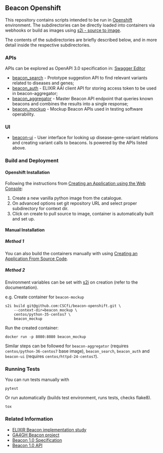 ## Beacon Openshift

This repository contains scripts intended to be run in [Openshift](https://www.openshift.com/) environment.
The subdirectories can be directly loaded into containers via webhooks or build as images using [s2i - source to image](https://github.com/openshift/source-to-image).

The contents of the subdirectories are briefly described below, and in more detail inside the respective subdirectories.

### APIs

APIs can be explored as OpenAPI 3.0 specification in: [Swagger Editor](http://editor.swagger.io/?url=https://raw.githubusercontent.com/CSCfi/beacon-openshift/master/beacon-search-apis.yaml)

* [beacon_search](https://github.com/CSCfi/beacon-openshift/tree/master/beacon_search) - Prototype suggestion API to find relevant variants related to diseases and genes;
* [beacon_auth](https://github.com/CSCfi/beacon-openshift/tree/master/beacon_auth) - ELIXIR AAI client API for storing access token to be used in beacon-aggregator;
* [beacon_aggregator](https://github.com/CSCfi/beacon-openshift/tree/master/beacon_aggregator) - Master Beacon API endpoint that queries known beacons and combines the results into a single response;
* [beacon_mockup](https://github.com/CSCfi/beacon-openshift/tree/master/beacon_mockup) - Mockup Beacon APIs used in testing software operability.

### UI

* [beacon-ui](https://github.com/CSCfi/beacon-openshift/tree/master/beacon-ui/app) - User interface for looking up disease-gene-variant relations and creating variant calls to beacons. Is powered by the APIs listed above.

### Build and Deployment

#### Openshift Installation
Following the instructions from [Creating an Application using the Web Console](https://docs.openshift.com/container-platform/3.9/dev_guide/application_lifecycle/new_app.html#using-the-web-console-na):
1. Create a new vanilla python image from the catalogue.
2. On advanced options set git repository URL and select proper subdirectory for context dir.
3. Click on create to pull source to image, container is automatically built and set up.

#### Manual Installation
##### Method 1
You can also build the containers manually with using [Creating an Application From Source Code](https://docs.openshift.com/container-platform/3.9/dev_guide/application_lifecycle/new_app.html#specifying-source-code).


##### Method 2

Environment variables can be set with [s2i](https://github.com/openshift/source-to-image) on creation (refer to the documentation).

e.g. Create container for `beacon-mockup`
```
s2i build git@github.com:CSCfi/beacon-openshift.git \
    --context-dir=beacon_mockup \
    centos/python-35-centos7 \
    beacon_mockup
```

Run the created container:
```
docker run -p 8080:8080 beacon_mockup
```

Similar steps can be followed for `beacon-aggregator` (requires `centos/python-36-centos7` base image), `beacon_search`, `beacon_auth` and `beacon-ui` (requires `centos/httpd-24-centos7`).

### Running Tests
You can run tests manually with
```
pytest
```

Or run automatically (builds test environment, runs tests, checks flake8).
```
tox
```

### Related Information

* [ELIXIR Beacon implementation study](https://www.elixir-europe.org/about-us/implementation-studies/beacons)
* [GA4GH Beacon project](https://beacon-project.io/)
* [Beacon 1.0 Specification](https://github.com/ga4gh-beacon/specification/blob/master/beacon.md)
* [Beacon 1.0 API](https://github.com/CSCfi/beacon-python)
